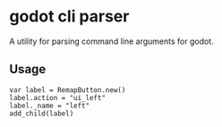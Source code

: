 # godot cli parser

A utility for parsing command line arguments for godot.

## Usage

```gdscript
var label = RemapButton.new()
label.action = "ui_left"
label._name = "left"
add_child(label)
```
